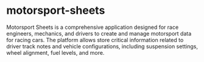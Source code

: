# motorsport-sheets
Motorsport Sheets is a comprehensive application designed for race engineers, mechanics, and drivers to create and manage motorsport data for racing cars. The platform allows store critical information related to driver track notes and vehicle configurations, including suspension settings, wheel alignment, fuel levels, and more.
